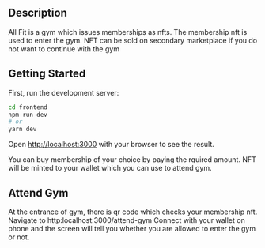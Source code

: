 
## Description

All Fit is a gym which issues memberships as nfts. The membership nft is used to enter the gym. NFT can be sold on secondary marketplace if you do not want to continue with the gym

## Getting Started

First, run the development server:

```bash
cd frontend
npm run dev
# or
yarn dev
```

Open [http://localhost:3000](http://localhost:3000) with your browser to see the result.

You can buy membership of your choice by paying the rquired amount. NFT will be minted to your wallet which you can use to attend gym.

## Attend Gym

At the entrance of gym, there is qr code which checks your membership nft.
Navigate to http:localhost:3000/attend-gym
Connect with your wallet on phone and the screen will tell you whether you are allowed to enter the gym or not. 
